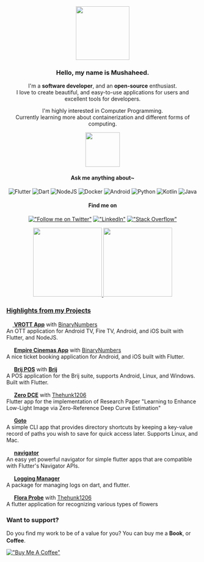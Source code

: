 <div align="center">
  <img src="https://c.tenor.com/da79iNpu6pkAAAAi/peach-cat-animated.gif" width="140" /> 

  ### Hello, my name is Mushaheed.
  I'm a **software developer**, and an **open-source** enthusiast.
  <br />I love to create beautiful, and easy-to-use applications for users and excellent tools for developers.
  
  I'm highly interested in Computer Programming. <br/> Currently learning more about containerization and different forms of computing.

  <img src="https://c.tenor.com/Ax9SSqy-tXoAAAAi/angel-wings.gif" width="90" />
  
  #### Ask me anything about~
  ![Flutter](https://img.shields.io/badge/Flutter-%2302569B.svg?style=for-the-badge&logo=Flutter&logoColor=white)
  ![Dart](https://img.shields.io/badge/dart-%230175C2.svg?style=for-the-badge&logo=dart&logoColor=white)
  ![NodeJS](https://img.shields.io/badge/node.js-6DA55F?style=for-the-badge&logo=node.js&logoColor=white)
  ![Docker](https://img.shields.io/badge/docker-%230db7ed.svg?style=for-the-badge&logo=docker&logoColor=white)
  ![Android](https://img.shields.io/badge/Android-3DDC84?style=for-the-badge&logo=android&logoColor=white)
  ![Python](https://img.shields.io/badge/python-3670A0?style=for-the-badge&logo=python&logoColor=ffdd54)
  ![Kotlin](https://img.shields.io/badge/kotlin-%230095D5.svg?style=for-the-badge&logo=kotlin&logoColor=white)
  ![Java](https://img.shields.io/badge/java-%23ED8B00.svg?style=for-the-badge&logo=java&logoColor=white)
  
  #### Find me on
  [!["Follow me on Twitter"](https://img.shields.io/twitter/follow/_predatorx7?label=Follow%20me)](https://twitter.com/_predatorx7)
  [!["LinkedIn"](https://img.shields.io/badge/LinkedIn-blue?style=flat&logo=linkedin&labelColor=blue)](https://www.linkedin.com/in/syedmushaheed/)
  [!["Stack Overflow"](https://img.shields.io/badge/-Stackoverflow-FE7A16?style=flat&logo=stack-overflow&logoColor=white)](https://stackoverflow.com/users/10854681/syed-mushaheed)
  

<div />
<div>
  <a href="https://github.com/jonataslaw">
  <img height="180em" src="https://github-readme-stats.vercel.app/api?username=predatorx7&count_private=true&theme=cobalt&show_icons=true"/>
  <img height="180em" src="https://github-readme-stats.vercel.app/api/top-langs/?username=predatorx7&layout=compact&langs_count=7&theme=cobalt"/>
</div>
<div align="start">

  ### Highlights from my Projects
  
  <img src="https://c.tenor.com/pXEDrZV2s4QAAAAi/star-spinning.gif" height="16" /> [**VROTT App**](https://vrfilms.in/gallery/vrott/) with [BinaryNumbers](https://binarynumbers.io/) <br />An OTT application for Android TV, Fire TV, Android, and iOS built with Flutter, and NodeJS.
  
  <img src="https://c.tenor.com/pXEDrZV2s4QAAAAi/star-spinning.gif" height="16" /> [**Empire Cinemas App**](https://play.google.com/store/apps/details?id=com.binary.empirecinema) with [BinaryNumbers](https://binarynumbers.io/) <br />A nice ticket booking application for Android, and iOS built with Flutter.
  
  <img src="https://c.tenor.com/pXEDrZV2s4QAAAAi/star-spinning.gif" height="16" /> [**Brij POS**]() with [**Brij**](https://brij.tech/) <br />A POS application for the Brij suite, supports Android, Linux, and Windows. Built with Flutter.
  
  <img src="https://c.tenor.com/pXEDrZV2s4QAAAAi/star-spinning.gif" height="16" /> [**Zero DCE**](https://github.com/predatorx7/Zero-DCE) with [Thehunk1206](https://github.com/Thehunk1206)<br />Flutter app for the implementation of Research Paper "Learning to Enhance Low-Light Image via Zero-Reference Deep Curve Estimation"
  
  <img src="https://c.tenor.com/pXEDrZV2s4QAAAAi/star-spinning.gif" height="16" /> [**Goto**](https://github.com/predatorx7/goto) <br />A simple CLI app that provides directory shortcuts by keeping a key-value record of paths you wish to save for quick access later. Supports Linux, and Mac.
  
  <img src="https://c.tenor.com/pXEDrZV2s4QAAAAi/star-spinning.gif" height="16" /> [**navigator**](https://pub.dev/packages/navigator) <br />An easy yet powerful navigator for simple flutter apps that are compatible with Flutter's Navigator APIs.
  
  <img src="https://c.tenor.com/pXEDrZV2s4QAAAAi/star-spinning.gif" height="16" /> [**Logging Manager**](https://pub.dev/packages/logging_manager_flutter) <br />A package for managing logs on dart, and flutter.
  
  <img src="https://c.tenor.com/pXEDrZV2s4QAAAAi/star-spinning.gif" height="16" /> [**Flora Probe**](https://github.com/predatorx7/flora-probe) with [Thehunk1206](https://github.com/Thehunk1206) <br />A flutter application for recognizing various types of flowers

### Want to support?
 
Do you find my work to be of a value for you?
You can buy me a **Book**, or **Coffee**. <img src="https://user-images.githubusercontent.com/41123719/164337945-b6ff1464-a6e2-4751-8df8-4169cdb039bd.gif" height="16" />

[!["Buy Me A Coffee"](https://www.buymeacoffee.com/assets/img/custom_images/orange_img.png)](https://www.buymeacoffee.com/mushaheed)
  
<div />
